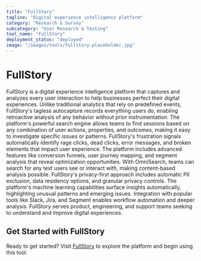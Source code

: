 ```yaml
---
title: "FullStory"
tagline: "Digital experience intelligence platform"
category: "Research & Survey"
subcategory: "User Research & Testing"
tool_name: "FullStory"
deployment_status: "deployed"
image: "/images/tools/fullstory-placeholder.jpg"
---
```


# FullStory

FullStory is a digital experience intelligence platform that captures and analyzes every user interaction to help businesses perfect their digital experiences. Unlike traditional analytics that rely on predefined events, FullStory's tagless autocapture records everything users do, enabling retroactive analysis of any behavior without prior instrumentation. The platform's powerful search engine allows teams to find sessions based on any combination of user actions, properties, and outcomes, making it easy to investigate specific issues or patterns. FullStory's frustration signals automatically identify rage clicks, dead clicks, error messages, and broken elements that impact user experience. The platform includes advanced features like conversion funnels, user journey mapping, and segment analysis that reveal optimization opportunities. With OmniSearch, teams can search for any text users see or interact with, making content-based analysis possible. FullStory's privacy-first approach includes automatic PII exclusion, data residency options, and granular privacy controls. The platform's machine learning capabilities surface insights automatically, highlighting unusual patterns and emerging issues. Integration with popular tools like Slack, Jira, and Segment enables workflow automation and deeper analysis. FullStory serves product, engineering, and support teams seeking to understand and improve digital experiences.
## Get Started with FullStory

Ready to get started? Visit [FullStory](https://fullstory.com) to explore the platform and begin using this tool.
